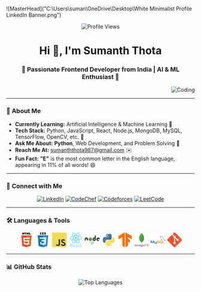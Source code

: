 ![MasterHead]("C:\Users\suman\OneDrive\Desktop\White Minimalist Profile LinkedIn Banner.png")

<p align="center">
  <img src="https://komarev.com/ghpvc/?username=sumanth-451&label=Profile%20views&color=0e75b6&style=flat" alt="Profile Views" />
</p>

<h1 align="center">Hi 👋, I'm Sumanth Thota</h1>
<h3 align="center">🚀 Passionate Frontend Developer from India | AI & ML Enthusiast 🤖</h3>

<p align="right">
  <img src="https://img.freepik.com/free-photo/3d-portrait-people_23-2150793856.jpg?t=st=1743539197~exp=1743542797~hmac=fa382b8a975b31e5b23845eac0c52cb9c7fbc6a43ecbed10b634e826c87d3c14&w=1380" width="400" alt="Coding" />
</p>

---

### 🌱 **About Me**

- **Currently Learning:** Artificial Intelligence & Machine Learning 🤖  
- **Tech Stack:** Python, JavaScript, React, Node.js, MongoDB, MySQL, TensorFlow, OpenCV, etc. 🚀  
- **Ask Me About:** **Python**, Web Development, and Problem Solving 💬  
- **Reach Me At:** [sumanththota987@gmail.com](mailto:sumanththota987@gmail.com) ✉️  
- **Fun Fact:** **"E"** is the most common letter in the English language, appearing in 11% of all words! 😄  

---

### 🔗 **Connect with Me**

<p align="center">
  <a href="https://linkedin.com/in/sumanth-thota-656b4032a" target="_blank"><img src="https://img.icons8.com/ios/50/000000/linkedin.png" alt="LinkedIn" width="40" height="40"/></a>
  <a href="https://www.codechef.com/users/sumanth451" target="_blank"><img src="https://img.icons8.com/ios/50/000000/codechef.png" alt="CodeChef" width="40" height="40"/></a>
  <a href="https://codeforces.com/profile/sumanth451" target="_blank"><img src="https://img.icons8.com/ios/50/000000/codeforces.png" alt="Codeforces" width="40" height="40"/></a>
  <a href="https://www.leetcode.com/sumanth451" target="_blank"><img src="https://img.icons8.com/ios/50/000000/leetcode.png" alt="LeetCode" width="40" height="40"/></a>
</p>

---

### 🛠️ **Languages & Tools**

<p align="center">
  <img src="https://raw.githubusercontent.com/devicons/devicon/master/icons/html5/html5-original-wordmark.svg" width="40" height="40" />
  <img src="https://raw.githubusercontent.com/devicons/devicon/master/icons/css3/css3-original-wordmark.svg" width="40" height="40" />
  <img src="https://raw.githubusercontent.com/devicons/devicon/master/icons/javascript/javascript-original.svg" width="40" height="40" />
  <img src="https://raw.githubusercontent.com/devicons/devicon/master/icons/react/react-original-wordmark.svg" width="40" height="40" />
  <img src="https://raw.githubusercontent.com/devicons/devicon/master/icons/nodejs/nodejs-original-wordmark.svg" width="40" height="40" />
  <img src="https://raw.githubusercontent.com/devicons/devicon/master/icons/python/python-original.svg" width="40" height="40" />
  <img src="https://raw.githubusercontent.com/devicons/devicon/master/icons/tensorflow/tensorflow-original.svg" width="40" height="40" />
  <img src="https://raw.githubusercontent.com/devicons/devicon/master/icons/mongodb/mongodb-original-wordmark.svg" width="40" height="40" />
  <img src="https://raw.githubusercontent.com/devicons/devicon/master/icons/mysql/mysql-original-wordmark.svg" width="40" height="40" />
  <img src="https://raw.githubusercontent.com/devicons/devicon/master/icons/git/git-original.svg" width="40" height="40" />
</p>

---

### 📊 **GitHub Stats**

<p align="center">
  <img src="https://github-readme-stats.vercel.app/api/top-langs?username=sumanth-451&show_icons=true&locale=en&layout=compact" alt="Top Languages" />
</p>

<!--<p align="center">
  <img src="https://github-readme-stats.vercel.app/api?username=sumanth-451&show_icons=true&hide_title=true&hide=prs&count_private=true&hide_border=true" alt="GitHub Stats" />
</p>

<p align="center">
  <img src="https://github-readme-streak-stats.herokuapp.com/?user=sumanth-451&" alt="Streak Stats" />
</p>

